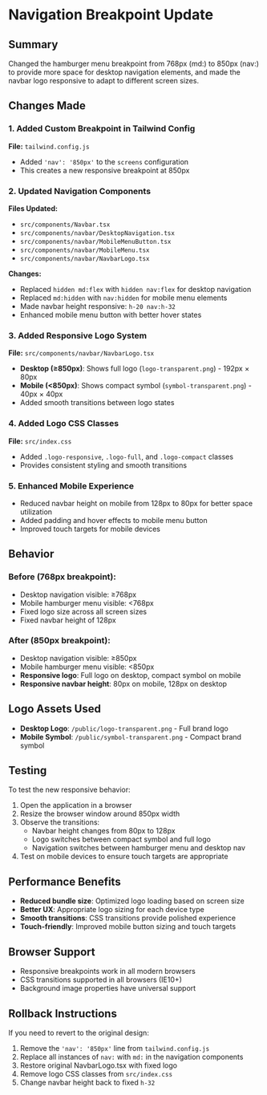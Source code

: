 # Navigation Breakpoint Update

## Summary
Changed the hamburger menu breakpoint from 768px (md:) to 850px (nav:) to provide more space for desktop navigation elements, and made the navbar logo responsive to adapt to different screen sizes.

## Changes Made

### 1. Added Custom Breakpoint in Tailwind Config
**File:** `tailwind.config.js`
- Added `'nav': '850px'` to the `screens` configuration
- This creates a new responsive breakpoint at 850px

### 2. Updated Navigation Components

**Files Updated:**
- `src/components/Navbar.tsx`
- `src/components/navbar/DesktopNavigation.tsx` 
- `src/components/navbar/MobileMenuButton.tsx`
- `src/components/navbar/MobileMenu.tsx`
- `src/components/navbar/NavbarLogo.tsx`

**Changes:**
- Replaced `hidden md:flex` with `hidden nav:flex` for desktop navigation
- Replaced `md:hidden` with `nav:hidden` for mobile menu elements
- Made navbar height responsive: `h-20 nav:h-32`
- Enhanced mobile menu button with better hover states

### 3. Added Responsive Logo System
**File:** `src/components/navbar/NavbarLogo.tsx`
- **Desktop (≥850px)**: Shows full logo (`logo-transparent.png`) - 192px × 80px
- **Mobile (<850px)**: Shows compact symbol (`symbol-transparent.png`) - 40px × 40px
- Added smooth transitions between logo states

### 4. Added Logo CSS Classes
**File:** `src/index.css`
- Added `.logo-responsive`, `.logo-full`, and `.logo-compact` classes
- Provides consistent styling and smooth transitions

### 5. Enhanced Mobile Experience
- Reduced navbar height on mobile from 128px to 80px for better space utilization
- Added padding and hover effects to mobile menu button
- Improved touch targets for mobile devices

## Behavior

### Before (768px breakpoint):
- Desktop navigation visible: ≥768px
- Mobile hamburger menu visible: <768px
- Fixed logo size across all screen sizes
- Fixed navbar height of 128px

### After (850px breakpoint):
- Desktop navigation visible: ≥850px  
- Mobile hamburger menu visible: <850px
- **Responsive logo**: Full logo on desktop, compact symbol on mobile
- **Responsive navbar height**: 80px on mobile, 128px on desktop

## Logo Assets Used

- **Desktop Logo**: `/public/logo-transparent.png` - Full brand logo
- **Mobile Symbol**: `/public/symbol-transparent.png` - Compact brand symbol

## Testing

To test the new responsive behavior:
1. Open the application in a browser
2. Resize the browser window around 850px width
3. Observe the transitions:
   - Navbar height changes from 80px to 128px
   - Logo switches between compact symbol and full logo
   - Navigation switches between hamburger menu and desktop nav
4. Test on mobile devices to ensure touch targets are appropriate

## Performance Benefits

- **Reduced bundle size**: Optimized logo loading based on screen size
- **Better UX**: Appropriate logo sizing for each device type
- **Smooth transitions**: CSS transitions provide polished experience
- **Touch-friendly**: Improved mobile button sizing and touch targets

## Browser Support

- Responsive breakpoints work in all modern browsers
- CSS transitions supported in all browsers (IE10+)
- Background image properties have universal support

## Rollback Instructions

If you need to revert to the original design:
1. Remove the `'nav': '850px'` line from `tailwind.config.js`
2. Replace all instances of `nav:` with `md:` in the navigation components
3. Restore original NavbarLogo.tsx with fixed logo
4. Remove logo CSS classes from `src/index.css`
5. Change navbar height back to fixed `h-32`
